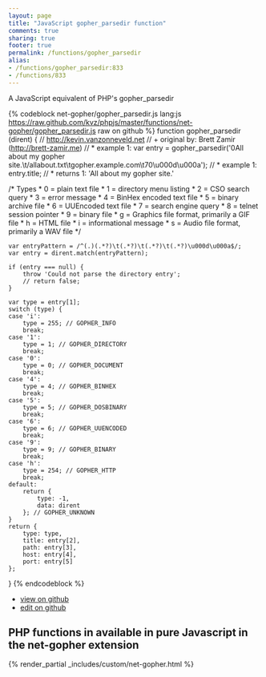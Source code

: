 ```yaml
---
layout: page
title: "JavaScript gopher_parsedir function"
comments: true
sharing: true
footer: true
permalink: /functions/gopher_parsedir
alias:
- /functions/gopher_parsedir:833
- /functions/833
---
```

<!-- Generated by Rakefile:build -->
A JavaScript equivalent of PHP's gopher_parsedir

{% codeblock net-gopher/gopher_parsedir.js lang:js https://raw.github.com/kvz/phpjs/master/functions/net-gopher/gopher_parsedir.js raw on github %}
function gopher_parsedir (dirent) {
    // http://kevin.vanzonneveld.net
    // +   original by: Brett Zamir (http://brett-zamir.me)
    // *     example 1: var entry = gopher_parsedir('0All about my gopher site.\t/allabout.txt\tgopher.example.com\t70\u000d\u000a');
    // *     example 1: entry.title;
    // *     returns 1: 'All about my gopher site.'

/* Types
    * 0 = plain text file
    * 1 = directory menu listing
    * 2 = CSO search query
    * 3 = error message
    * 4 = BinHex encoded text file
    * 5 = binary archive file
    * 6 = UUEncoded text file
    * 7 = search engine query
    * 8 = telnet session pointer
    * 9 = binary file
    * g = Graphics file format, primarily a GIF file
    * h = HTML file
    * i = informational message
    * s = Audio file format, primarily a WAV file
    */

    var entryPattern = /^(.)(.*?)\t(.*?)\t(.*?)\t(.*?)\u000d\u000a$/;
    var entry = dirent.match(entryPattern);

    if (entry === null) {
        throw 'Could not parse the directory entry';
        // return false;
    }

    var type = entry[1];
    switch (type) {
    case 'i':
        type = 255; // GOPHER_INFO
        break;
    case '1':
        type = 1; // GOPHER_DIRECTORY
        break;
    case '0':
        type = 0; // GOPHER_DOCUMENT
        break;
    case '4':
        type = 4; // GOPHER_BINHEX
        break;
    case '5':
        type = 5; // GOPHER_DOSBINARY
        break;
    case '6':
        type = 6; // GOPHER_UUENCODED
        break;
    case '9':
        type = 9; // GOPHER_BINARY
        break;
    case 'h':
        type = 254; // GOPHER_HTTP
        break;
    default:
        return {
            type: -1,
            data: dirent
        }; // GOPHER_UNKNOWN
    }
    return {
        type: type,
        title: entry[2],
        path: entry[3],
        host: entry[4],
        port: entry[5]
    };
}
{% endcodeblock %}

 - [view on github](https://github.com/kvz/phpjs/blob/master/functions/net-gopher/gopher_parsedir.js)
 - [edit on github](https://github.com/kvz/phpjs/edit/master/functions/net-gopher/gopher_parsedir.js)

## PHP functions in available in pure Javascript in the net-gopher extension
{% render_partial _includes/custom/net-gopher.html %}
